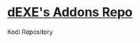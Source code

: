 # <a href="https://raw.githubusercontent.com/deklica/repo.dexe/master/repo/repository.dexe/repository.dexe-1.0.5.zip" target="_blank">dEXE's Addons Repo</a>
Kodi Repository
